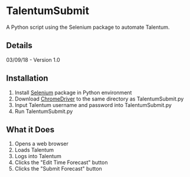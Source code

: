 # TalentumSubmit

A Python script using the Selenium package to automate Talentum.

## Details

03/09/18 - Version 1.0

## Installation

1. Install [Selenium](https://www.seleniumhq.org/download) package in Python environment
2. Download [ChromeDriver](https://sites.google.com/a/chromium.org/chromedriver/downloads) to the same directory as TalentumSubmit.py
3. Input Talentum username and password into TalentumSubmit.py
4. Run TalentumSubmit.py

## What it Does

1. Opens a web browser
2. Loads Talentum
3. Logs into Talentum
4. Clicks the "Edit Time Forecast" button
4. Clicks the "Submit Forecast" button